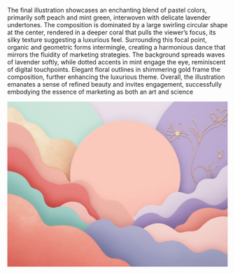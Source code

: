The final illustration showcases an enchanting blend of pastel colors, primarily soft peach and mint green, interwoven with delicate lavender undertones. The composition is dominated by a large swirling circular shape at the center, rendered in a deeper coral that pulls the viewer’s focus, its silky texture suggesting a luxurious feel. Surrounding this focal point, organic and geometric forms intermingle, creating a harmonious dance that mirrors the fluidity of marketing strategies. The background spreads waves of lavender softly, while dotted accents in mint engage the eye, reminiscent of digital touchpoints. Elegant floral outlines in shimmering gold frame the composition, further enhancing the luxurious theme. Overall, the illustration emanates a sense of refined beauty and invites engagement, successfully embodying the essence of marketing as both an art and science

![](assets/725266b2-43b8-4350-96dc-26027dd6c1e6.jpeg)